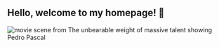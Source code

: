 ## Hello, welcome to my homepage! 👋

<img alt="movie scene from The unbearable weight of massive talent showing Pedro Pascal" src="a.gif"> </img>
